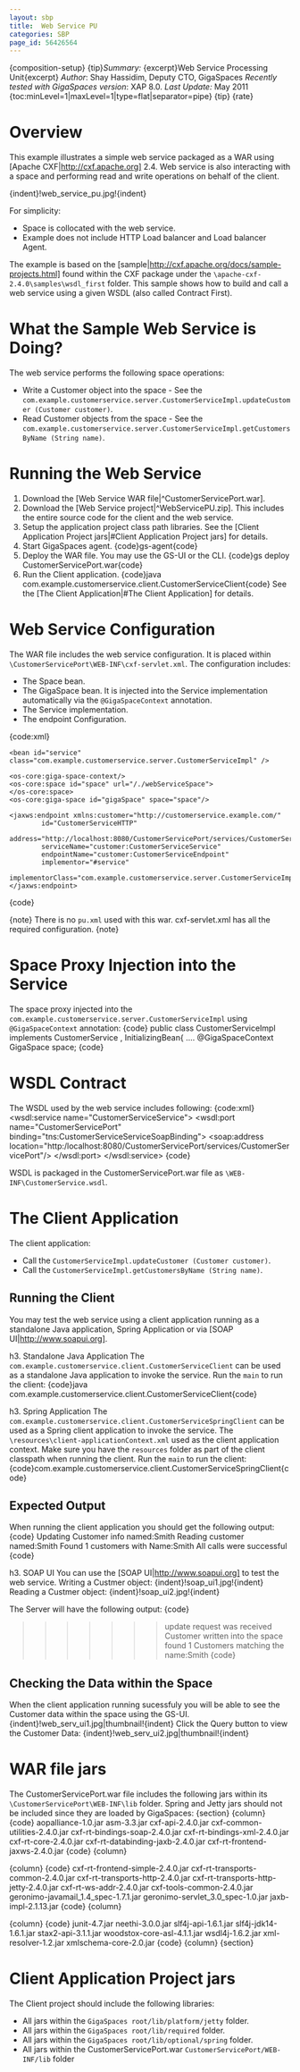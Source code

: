 ```yaml
---
layout: sbp
title:  Web Service PU
categories: SBP
page_id: 56426564
---
```


{composition-setup}
{tip}*Summary:* {excerpt}Web Service Processing Unit{excerpt}
*Author*: Shay Hassidim, Deputy CTO, GigaSpaces
*Recently tested with GigaSpaces version*: XAP 8.0.
*Last Update:* May 2011
{toc:minLevel=1|maxLevel=1|type=flat|separator=pipe}
{tip}
{rate}

#  Overview
This example illustrates a simple web service packaged as a WAR using [Apache CXF|http://cxf.apache.org] 2.4. Web service is also interacting with a space and performing read and write operations on behalf of the client.

{indent}!web_service_pu.jpg!{indent}

For simplicity:
- Space is collocated with the web service.
- Example does not include HTTP Load balancer and Load balancer Agent.

The example is based on the [sample|http://cxf.apache.org/docs/sample-projects.html] found within the CXF package under the `\apache-cxf-2.4.0\samples\wsdl_first` folder. This sample shows how to build and call a web service using a given WSDL (also called Contract First).

#  What the Sample Web Service is Doing?
The web service performs the following space operations:
- Write a Customer object into the space - See the `com.example.customerservice.server.CustomerServiceImpl.updateCustomer (Customer customer)`.
- Read Customer objects from the space - See the `com.example.customerservice.server.CustomerServiceImpl.getCustomersByName (String name)`.

#  Running the Web Service
1. Download the [Web Service WAR file|^CustomerServicePort.war].
2. Download the [Web Service project|^WebServicePU.zip]. This includes the entire source code for the client and the web service.
3. Setup the application project class path libraries. See the [Client Application Project jars|#Client Application Project jars] for details.
4. Start GigaSpaces agent.
{code}gs-agent{code}
5. Deploy the WAR file. You may use the GS-UI or the CLI.
{code}gs deploy CustomerServicePort.war{code}
6. Run the Client application.
{code}java com.example.customerservice.client.CustomerServiceClient{code}
See the [The Client Application|#The Client Application] for details.

#  Web Service Configuration
The WAR file includes the web service configuration. It is placed within `\CustomerServicePort\WEB-INF\cxf-servlet.xml`.
The configuration includes:
- The Space bean.
- The GigaSpace bean. It is injected into the Service implementation automatically via the `@GigaSpaceContext` annotation.
- The Service implementation.
- The endpoint Configuration.

{code:xml}
<?xml version="1.0" encoding="UTF-8"?>
<beans xmlns="http://www.springframework.org/schema/beans"
      	xmlns:xsi="http://www.w3.org/2001/XMLSchema-instance"
      	xmlns:jaxws="http://cxf.apache.org/jaxws"
      	xmlns:soap="http://cxf.apache.org/bindings/soap"
      	xmlns:os-core="http://www.openspaces.org/schema/core"
      	xmlns:os-events="http://www.openspaces.org/schema/events"
      	xmlns:os-remoting="http://www.openspaces.org/schema/remoting"
      	xsi:schemaLocation="
      	http://www.springframework.org/schema/beans http://www.springframework.org/schema/beans/spring-beans.xsd
        http://cxf.apache.org/bindings/soap http://cxf.apache.org/schemas/configuration/soap.xsd
        http://www.springframework.org/schema/context http://www.springframework.org/schema/context/spring-context.xsd
       	http://www.openspaces.org/schema/core http://www.openspaces.org/schema/8.0/core/openspaces-core.xsd
       	http://www.openspaces.org/schema/events http://www.openspaces.org/schema/8.0/events/openspaces-events.xsd
       	http://www.openspaces.org/schema/remoting http://www.openspaces.org/schema/8.0/remoting/openspaces-remoting.xsd
       	http://cxf.apache.org/jaxws http://cxf.apache.org/schemas/jaxws.xsd">

	<bean id="service" class="com.example.customerservice.server.CustomerServiceImpl" />

	<os-core:giga-space-context/>
  	<os-core:space id="space" url="/./webServiceSpace">
  	</os-core:space>
  	<os-core:giga-space id="gigaSpace" space="space"/>

  	<jaxws:endpoint xmlns:customer="http://customerservice.example.com/"
            id="CustomerServiceHTTP"
            address="http://localhost:8080/CustomerServicePort/services/CustomerServicePort"
            serviceName="customer:CustomerServiceService"
            endpointName="customer:CustomerServiceEndpoint"
            implementor="#service"
            implementorClass="com.example.customerservice.server.CustomerServiceImpl">
    </jaxws:endpoint>
</beans>
{code}

{note}
There is no `pu.xml` used with this war. cxf-servlet.xml has all the required configuration.
{note}

#  Space Proxy Injection into the Service
The space proxy injected into the `com.example.customerservice.server.CustomerServiceImpl` using `@GigaSpaceContext` annotation:
{code}
public class CustomerServiceImpl implements CustomerService , InitializingBean{
....
    @GigaSpaceContext
    GigaSpace space;
{code}

#  WSDL Contract
The WSDL used by the web service includes following:
{code:xml}
<wsdl:service name="CustomerServiceService">
	<wsdl:port name="CustomerServicePort" binding="tns:CustomerServiceServiceSoapBinding">
		<soap:address location="http:/localhost:8080/CustomerServicePort/services/CustomerServicePort"/>
	</wsdl:port>
</wsdl:service>
{code}

WSDL is packaged in the CustomerServicePort.war file as `\WEB-INF\CustomerService.wsdl`.

#  The Client Application
The client application:
- Call the `CustomerServiceImpl.updateCustomer (Customer customer)`.
- Call the `CustomerServiceImpl.getCustomersByName (String name)`.

## Running the Client
You may test the web service using a client application running as a standalone Java application, Spring Application or via [SOAP UI|http://www.soapui.org].

h3. Standalone Java Application
The `com.example.customerservice.client.CustomerServiceClient` can be used as a standalone Java application to invoke the service. Run the `main` to run the client:
{code}java com.example.customerservice.client.CustomerServiceClient{code}

h3. Spring Application
The `com.example.customerservice.client.CustomerServiceSpringClient` can be used as a Spring client application to invoke the service. The `\resources\client-applicationContext.xml` used as the client application context. Make sure you have the `resources` folder as part of the client classpath when running the client.
Run the `main` to run the client:
{code}com.example.customerservice.client.CustomerServiceSpringClient{code}

## Expected Output
When running the client application you should get the following output:
{code}
Updating Customer info named:Smith
Reading customer named:Smith
Found 1 customers with Name:Smith
All calls were successful
{code}

h3. SOAP UI
You can use the [SOAP UI|http://www.soapui.org] to test the web service.
Writing a Custmer object:
{indent}!soap_ui1.jpg!{indent}
Reading a Custmer object:
{indent}!soap_ui2.jpg!{indent}

The Server will have the following output:
{code}
>>>>>>> update request was received
>>>>>>> Customer written into the space
found 1 Customers matching the name:Smith
{code}

## Checking the Data within the Space
When the client application running sucessfuly you will be able to see the Customer data within the space using the GS-UI.
{indent}!web_serv_ui1.jpg|thumbnail!{indent}
Click the Query button to view the Customer Data:
{indent}!web_serv_ui2.jpg|thumbnail!{indent}

#  WAR file jars
The CustomerServicePort.war file includes the following jars within its `\CustomerServicePort\WEB-INF\lib` folder.
Spring and Jetty jars should not be included since they are loaded by GigaSpaces:
{section}
{column}
{code}
aopalliance-1.0.jar
asm-3.3.jar
cxf-api-2.4.0.jar
cxf-common-utilities-2.4.0.jar
cxf-rt-bindings-soap-2.4.0.jar
cxf-rt-bindings-xml-2.4.0.jar
cxf-rt-core-2.4.0.jar
cxf-rt-databinding-jaxb-2.4.0.jar
cxf-rt-frontend-jaxws-2.4.0.jar
{code}
{column}

{column}
{code}
cxf-rt-frontend-simple-2.4.0.jar
cxf-rt-transports-common-2.4.0.jar
cxf-rt-transports-http-2.4.0.jar
cxf-rt-transports-http-jetty-2.4.0.jar
cxf-rt-ws-addr-2.4.0.jar
cxf-tools-common-2.4.0.jar
geronimo-javamail_1.4_spec-1.7.1.jar
geronimo-servlet_3.0_spec-1.0.jar
jaxb-impl-2.1.13.jar
{code}
{column}

{column}
{code}
junit-4.7.jar
neethi-3.0.0.jar
slf4j-api-1.6.1.jar
slf4j-jdk14-1.6.1.jar
stax2-api-3.1.1.jar
woodstox-core-asl-4.1.1.jar
wsdl4j-1.6.2.jar
xml-resolver-1.2.jar
xmlschema-core-2.0.jar
{code}
{column}
{section}

#  Client Application Project jars
The Client project should include the following libraries:
- All jars within the `GigaSpaces root/lib/platform/jetty` folder.
- All jars within the `GigaSpaces root/lib/required` folder.
- All jars within the `GigaSpaces root/lib/optional/spring` folder.
- All jars within the CustomerServicePort.war `CustomerServicePort/WEB-INF/lib` folder
